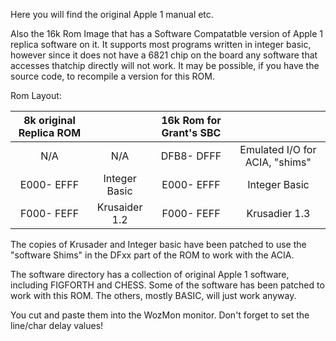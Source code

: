 Here you will find the original Apple 1 manual etc.

Also the 16k Rom Image that has a Software Compatatble version of Apple 1 replica software on it. It supports most programs written in integer basic, however since it does not have a 6821 chip on the board any software that accesses thatchip directly will not work. It may be possible, if you have the source code, to recompile a version for this ROM.

Rom Layout:

| 	8k original Replica ROM	 | 		 | 	16k Rom for Grant's SBC	 |  |
| 	:-----:	 | 	:-----:	 | 	:-----:	 |  :-----: |
| 	N/A	| 	N/A	| 	DFB8- DFFF	 | Emulated I/O for ACIA, "shims"|
| 	E000- EFFF	| 	Integer Basic	| 	E000- EFFF	 | Integer Basic |
| 	F000- FEFF	| 	Krusaider 1.2	| 	F000- FEFF	 | Krusadier 1.3 |

The copies of Krusader and Integer basic have been patched to use the "software Shims" in the DFxx part of the ROM to work with the ACIA.

The software directory has a collection of original Apple 1 software, including FIGFORTH and CHESS. Some of the software has been patched to work with this ROM. The others, mostly BASIC, will just work anyway.

You cut and paste them into the WozMon monitor. Don't forget to set the line/char delay values!

